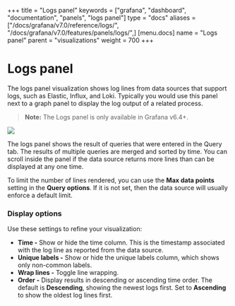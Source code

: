 +++
title = "Logs panel"
keywords = ["grafana", "dashboard", "documentation", "panels", "logs panel"]
type = "docs"
aliases = ["/docs/grafana/v7.0/reference/logs/", "/docs/grafana/v7.0/features/panels/logs/",]
[menu.docs]
name = "Logs panel"
parent = "visualizations"
weight = 700
+++

# Logs panel

The logs panel visualization shows log lines from data sources that support logs, such as Elastic, Influx, and Loki. Typically you would use this panel next to a graph panel to display the log output of a related process.

> **Note:** The Logs panel is only available in Grafana v6.4+.

<img class="screenshot" src="/static/img/docs/v64/logs-panel.png">

The logs panel shows the result of queries that were entered in the Query tab. The results of multiple queries are merged and sorted by time. You can scroll inside the panel if the data source returns more lines than can be displayed at any one time.

To limit the number of lines rendered, you can use the **Max data points** setting in the **Query options**. If it is not set, then the data source will usually enforce a default limit.

### Display options

Use these settings to refine your visualization:

- **Time -** Show or hide the time column. This is the timestamp associated with the log line as reported from the data source.
- **Unique labels -** Show or hide the unique labels column, which shows only non-common labels.
- **Wrap lines -** Toggle line wrapping.
- **Order -** Display results in descending or ascending time order. The default is **Descending**, showing the newest logs first. Set to **Ascending** to show the oldest log lines first.
